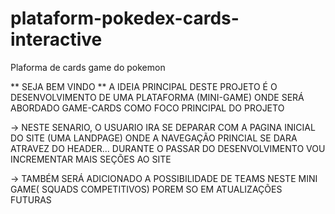 # plataform-pokedex-cards-interactive
Plaforma de cards game do pokemon


** SEJA BEM VINDO ** 
A IDEIA PRINCIPAL DESTE PROJETO É O DESENVOLVIMENTO DE UMA PLATAFORMA (MINI-GAME) ONDE SERÁ ABORDADO GAME-CARDS COMO FOCO PRINCIPAL DO PROJETO

-> NESTE SENARIO, O USUARIO IRA SE DEPARAR COM A PAGINA INICIAL DO SITE (UMA LANDPAGE) ONDE A NAVEGAÇÃO PRINCIAL SE DARA ATRAVEZ DO HEADER... DURANTE O PASSAR DO DESENVOLVIMENTO VOU INCREMENTAR MAIS SEÇÕES AO SITE

-> TAMBÉM SERÁ ADICIONADO A POSSIBILIDADE DE TEAMS NESTE MINI GAME( SQUADS COMPETITIVOS) POREM SO EM ATUALIZAÇÕES FUTURAS

